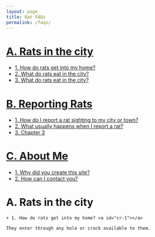 ```yaml
---
layout: page
title: Rat FAQs
permalink: /faqs/
---
```



# [A. Rats in the city](#rats-in-the-city)

  + [1. How do rats get into my home?](#cr-1)
  + [2. What do rats eat in the city?](#cr-2)
  + [3. What do rats eat in the city?](#cr-3)


# [B. Reporting Rats](#reporting-rats)

  + [1. How do I report a rat sighting to my city or town?](#rr-1)
  + [2. What usually happens when I report a rat?](#rr-2)
  + [3. Chapter 3](#rr-3)


# [C. About Me](#about-me)

  + [1. Why did you create this site?](#am-1)
  + [2. How can I contact you?](#am-2)



# A. Rats in the city <a id="rats-in-the-city"></a>

	+ 1. How do rats get into my home? <a id="cr-1"></a>

	They enter through any hole or crack available to them. 



